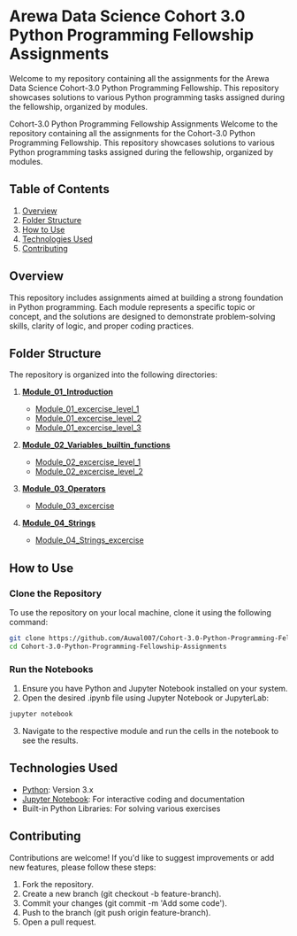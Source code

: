 # Arewa Data Science Cohort 3.0 Python Programming Fellowship Assignments

Welcome to my repository containing all the assignments for the Arewa Data Science Cohort-3.0 Python Programming Fellowship. This repository showcases solutions to various Python programming tasks assigned during the fellowship, organized by modules.


Cohort-3.0 Python Programming Fellowship Assignments
Welcome to the repository containing all the assignments for the Cohort-3.0 Python Programming Fellowship. This repository showcases solutions to various Python programming tasks assigned during the fellowship, organized by modules.

## Table of Contents
1. [Overview](https://github.com/Auwal007/Cohort-3.0-Python-Programming-Fellowship-Assignments?tab=readme-ov-file#overview)
2. [Folder Structure](https://github.com/Auwal007/Cohort-3.0-Python-Programming-Fellowship-Assignments?tab=readme-ov-file#folder-structure)
3. [How to Use](https://github.com/Auwal007/Cohort-3.0-Python-Programming-Fellowship-Assignments?tab=readme-ov-file#how-to-use)
4. [Technologies Used](https://github.com/Auwal007/Cohort-3.0-Python-Programming-Fellowship-Assignments?tab=readme-ov-file#technologies-used)
5. [Contributing](https://github.com/Auwal007/Cohort-3.0-Python-Programming-Fellowship-Assignments?tab=readme-ov-file#contributing)

## Overview
This repository includes assignments aimed at building a strong foundation in Python programming. Each module represents a specific topic or concept, and the solutions are designed to demonstrate problem-solving skills, clarity of logic, and proper coding practices.



## Folder Structure  
The repository is organized into the following directories:  

1. [**Module_01_Introduction**](https://github.com/Auwal007/Cohort-3.0-Python-Programming-Fellowship-Assignments/tree/main/Module_01_Introduction)
   - [Module_01_excercise_level_1](https://github.com/Auwal007/Cohort-3.0-Python-Programming-Fellowship-Assignments/blob/main/Module_01_Introduction/Module_01_excercise_level_1.ipynb)
   - [Module_01_excercise_level_2](https://github.com/Auwal007/Cohort-3.0-Python-Programming-Fellowship-Assignments/blob/main/Module_01_Introduction/Module_01_excercise_level_2.ipynb)
   - [Module_01_excercise_level_3](https://github.com/Auwal007/Cohort-3.0-Python-Programming-Fellowship-Assignments/blob/main/Module_01_Introduction/Module_01_excercise_level_3.ipynb)

2. [**Module_02_Variables_builtin_functions**](https://github.com/Auwal007/Cohort-3.0-Python-Programming-Fellowship-Assignments/blob/main/Module_01_Introduction/Module_01_excercise_level_3.ipynb)
   - [Module_02_excercise_level_1](https://github.com/Auwal007/Cohort-3.0-Python-Programming-Fellowship-Assignments/blob/main/Module_02_Variables_builtin_functions/Module_02_excercise_level_1.ipynb)
   - [Module_02_excercise_level_2](https://github.com/Auwal007/Cohort-3.0-Python-Programming-Fellowship-Assignments/blob/main/Module_02_Variables_builtin_functions/Module_02_excercise_level_2.ipynb)

3. [**Module_03_Operators**](https://github.com/Auwal007/Cohort-3.0-Python-Programming-Fellowship-Assignments/tree/main/Module_03_Operators)
   - [Module_03_excercise](https://github.com/Auwal007/Cohort-3.0-Python-Programming-Fellowship-Assignments/blob/main/Module_03_Operators/Module_03_excercise_level_1.ipynb)

4. [**Module_04_Strings**](https://github.com/Auwal007/Cohort-3.0-Python-Programming-Fellowship-Assignments/tree/main/Module_04_Strings)
   - [Module_04_Strings_excercise](https://github.com/Auwal007/Cohort-3.0-Python-Programming-Fellowship-Assignments/blob/main/Module_04_Strings/Module_04_excercise.ipynb)

## How to Use
### Clone the Repository
To use the repository on your local machine, clone it using the following command:

```bash
git clone https://github.com/Auwal007/Cohort-3.0-Python-Programming-Fellowship-Assignments.git
cd Cohort-3.0-Python-Programming-Fellowship-Assignments
```

### Run the Notebooks
1. Ensure you have Python and Jupyter Notebook installed on your system.
2. Open the desired .ipynb file using Jupyter Notebook or JupyterLab:
```bash
jupyter notebook
```
3. Navigate to the respective module and run the cells in the notebook to see the results.

## Technologies Used
- [Python](https://www.python.org/): Version 3.x
- [Jupyter Notebook](https://jupyter.org/): For interactive coding and documentation
- Built-in Python Libraries: For solving various exercises
  
## Contributing
Contributions are welcome! If you'd like to suggest improvements or add new features, please follow these steps:

1. Fork the repository.
2. Create a new branch (git checkout -b feature-branch).
3. Commit your changes (git commit -m 'Add some code').
4. Push to the branch (git push origin feature-branch).
5. Open a pull request.

